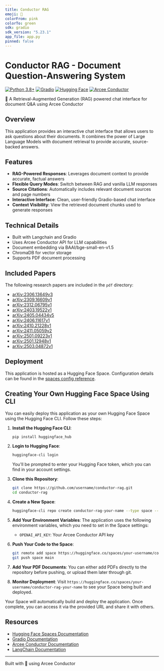 ```yaml
---
title: Conductor RAG
emoji: 🚀
colorFrom: pink
colorTo: green
sdk: gradio
sdk_version: "5.23.1"
app_file: app.py
pinned: false
---
```


# Conductor RAG - Document Question-Answering System

[![Python 3.8+](https://img.shields.io/badge/python-3.8+-blue.svg)](https://www.python.org/downloads/)
[![Gradio](https://img.shields.io/badge/Gradio-5.23.1-orange)](https://gradio.app/)
[![Hugging Face](https://img.shields.io/badge/Hugging%20Face-Spaces-yellow)](https://huggingface.co/spaces)
[![Arcee Conductor](https://img.shields.io/badge/Arcee-Conductor-purple)](https://conductor.arcee.ai)

🚀 A Retrieval-Augmented Generation (RAG) powered chat interface for document Q&A using Arcee Conductor

## Overview
This application provides an interactive chat interface that allows users to ask questions about their documents. It combines the power of Large Language Models with document retrieval to provide accurate, source-backed answers.

## Features
- **RAG-Powered Responses**: Leverages document context to provide accurate, factual answers
- **Flexible Query Modes**: Switch between RAG and vanilla LLM responses
- **Source Citations**: Automatically includes relevant document sources and page numbers
- **Interactive Interface**: Clean, user-friendly Gradio-based chat interface
- **Context Visibility**: View the retrieved document chunks used to generate responses

## Technical Details
- Built with Langchain and Gradio
- Uses Arcee Conductor API for LLM capabilities
- Document embedding via BAAI/bge-small-en-v1.5
- ChromaDB for vector storage
- Supports PDF document processing

## Included Papers
The following research papers are included in the `pdf` directory:

- [arXiv:2306.13649v3](https://arxiv.org/abs/2306.13649)
- [arXiv:2309.16609v1](https://arxiv.org/abs/2309.16609)
- [arXiv:2312.06795v1](https://arxiv.org/abs/2312.06795)
- [arXiv:2403.19522v1](https://arxiv.org/abs/2403.19522)
- [arXiv:2405.04434v5](https://arxiv.org/abs/2405.04434)
- [arXiv:2406.11617v1](https://arxiv.org/abs/2406.11617)
- [arXiv:2410.21228v1](https://arxiv.org/abs/2410.21228)
- [arXiv:2411.05059v2](https://arxiv.org/abs/2411.05059)
- [arXiv:2501.09223v1](https://arxiv.org/abs/2501.09223)
- [arXiv:2501.12948v1](https://arxiv.org/abs/2501.12948)
- [arXiv:2503.04872v1](https://arxiv.org/abs/2503.04872)

## Deployment
This application is hosted as a Hugging Face Space. Configuration details can be found in the [spaces config reference](https://huggingface.co/docs/hub/spaces-config-reference).

## Creating Your Own Hugging Face Space Using CLI

You can easily deploy this application as your own Hugging Face Space using the Hugging Face CLI. Follow these steps:

1. **Install the Hugging Face CLI**:
   ```bash
   pip install huggingface_hub
   ```

2. **Login to Hugging Face**:
   ```bash
   huggingface-cli login
   ```
   You'll be prompted to enter your Hugging Face token, which you can find in your account settings.

3. **Clone this Repository**:
   ```bash
   git clone https://github.com/username/conductor-rag.git
   cd conductor-rag
   ```

4. **Create a New Space**:
   ```bash
   huggingface-cli repo create conductor-rag-your-name --type space --space-sdk gradio
   ```

5. **Add Your Environment Variables**:
   The application uses the following environment variables, which you need to set in the Space settings:
   - `OPENAI_API_KEY`: Your Arcee Conductor API key

7. **Push Your Code to the Space**:
   ```bash
   git remote add space https://huggingface.co/spaces/your-username/conductor-rag
   git push space main
   ```

8. **Add Your PDF Documents**:
   You can either add PDFs directly to the repository before pushing, or upload them later through git.

9. **Monitor Deployment**:
   Visit `https://huggingface.co/spaces/your-username/conductor-rag-your-name` to see your Space being built and deployed.

Your Space will automatically build and deploy the application. Once complete, you can access it via the provided URL and share it with others.

## Resources

- [Hugging Face Spaces Documentation](https://huggingface.co/docs/hub/spaces-overview)
- [Gradio Documentation](https://gradio.app/docs/)
- [Arcee Conductor Documentation](https://conductor.arcee.ai/docs)
- [LangChain Documentation](https://python.langchain.com/docs/get_started/introduction)

---
Built with 💖 using Arcee Conductor
